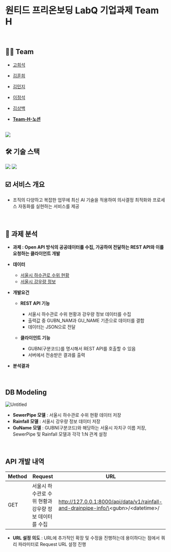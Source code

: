# 원티드 프리온보딩 LabQ 기업과제 Team H

<br>

## 👩‍💻 Team
- [고희석](https://github.com/GoHeeSeok00)
- [김훈희](https://github.com/nmdkims)
- [김민지](https://github.com/my970524)
- [이정석](https://github.com/sxxk2)
- [김상백](https://github.com/tkdqor)

- **[Team-H-노션](https://www.notion.so/pre-onboarding-3rd-team-H-03162526802541328690696ec4588fdd)**

<br>

<img src="https://img.shields.io/badge/프로젝트 진행 기간 2022.06.28 ~ 2022.07.01-D3D3D3?style=for-the-badge">

<br>

## 🛠 기술 스택

<img src="https://img.shields.io/badge/Python-3776AB?style=for-the-badge&logo=Python&logoColor=white">

<img src="https://img.shields.io/badge/Django-092E20?style=for-the-badge&logo=Django&logoColor=white">

<br>

## :ballot_box_with_check: 서비스 개요
- 조직의 다양하고 복잡한 업무에 최신 AI 기술을 적용하여 의사결정 최적화와 프로세스 자동화를 실현하는 서비스를 제공


<br>

## 📌 과제 분석
- **과제 : Open API 방식의 공공데이터를 수집, 가공하여 전달하는 REST API와 이를 요청하는 클라이언트 개발**

- **데이터**
  - [서울시 하수관로 수위 현황](https://data.seoul.go.kr/dataList/OA-2527/S/1/datasetView.do)
  - [서울시 강우량 정보](http://data.seoul.go.kr/dataList/OA-1168/S/1/datasetView.do)

- **개발요건**
  - **REST API 기능**
    - 서울시 하수관로 수위 현황과 강우량 정보 데이터를 수집
    - 출력값 중 GUBN_NAM과 GU_NAME 기준으로 데이터를 결합
    - 데이터는 JSON으로 전달
  
  - **클라이언트 기능**
    - GUBN(구분코드)를 명시해서 REST API를 호출할 수 있음
    - 서버에서 전송받은 결과를 출력

- **분석결과**


<br>


## DB Modeling
![Untitled](https://user-images.githubusercontent.com/95380638/176635745-467ca0d2-c75f-44b5-9607-28202a1dd657.png)
- **SewerPipe 모델** : 서울시 하수관로 수위 현황 데이터 저장 
- **Rainfall 모델** : 서울시 강우량 정보 데이터 저장
- **GuName 모델** : GUBN(구분코드)와 해당하는 서울시 자치구 이름 저장, SewerPipe 및 Rainfall 모델과 각각 1:N 관계 설정


<br>

## API 개발 내역
| Method | Request                                               | URL                                                                              |
|--------|-------------------------------------------------------|----------------------------------------------------------------------------------|
| GET    | 서울시 하수관로 수위 현황과 강우량 정보 데이터를 수집 | http://127.0.0.1:8000/api/data/v1/rainfall-and-drainpipe-info/\<gubn\>/\<datetime\>/ |

- **URL 설정 의도** : URL에 추가적인 확장 및 수정을 진행하는데 용이하다는 점에서 쿼리 파라미터로 Request URL 설정 진행

